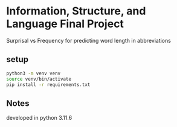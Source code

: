 # Information, Structure, and Language Final Project
Surprisal vs Frequency for predicting word length in abbreviations

## setup
```bash
python3 -m venv venv
source venv/bin/activate
pip install -r requirements.txt
```

## Notes
developed in python 3.11.6

